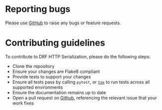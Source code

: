 # Reporting bugs
Please use [GitHub][github] to raise any bugs or feature requests.

# Contributing guidelines
To contribute to DRF HTTP Serialization, please do the following steps:

* Clone the repository
* Ensure your changes are Flake8 compliant
* Provide tests to support your changes
* Ensure all tests pass by calling `pytest`, or
  [`tox`](http://tox.readthedocs.org/en/latest/) to run tests across all
  supported environments
* Ensure the documentation remains up to date
* Open a pull request on [Github][github], referencing the relevant issue
  that your work fixes


[github]: https://github.com/tkppro/drf-http-serialization